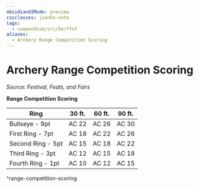 ```yaml
---
obsidianUIMode: preview
cssclasses: json5e-note
tags:
  - compendium/src/5e/ffnf
aliases:
  - Archery Range Competition Scoring
---
```

# Archery Range Competition Scoring
*Source: Festival, Feats, and Fairs* 

**Range Competition Scoring**

| Ring | 30 ft. | 60 ft. | 90 ft. |
|------|--------|--------|--------|
| Bullseye - 9pt | AC 22 | AC 26 | AC 30 |
| First Ring - 7pt | AC 18 | AC 22 | AC 26 |
| Second Ring - 5pt | AC 15 | AC 18 | AC 22 |
| Third Ring - 3pt | AC 12 | AC 15 | AC 18 |
| Fourth Ring - 1pt | AC 10 | AC 12 | AC 15 |
^range-competition-scoring